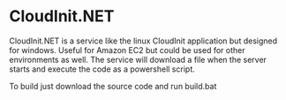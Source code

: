 CloudInit.NET
=============

CloudInit.NET is a service like the linux CloudInit application but designed for windows. Useful for Amazon EC2 but could be used for other environments as well. The service will download a file when the server starts and execute the code as a powershell script.


To build just download the source code and run build.bat